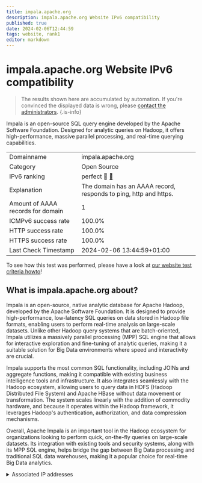 ```yaml
---
title: impala.apache.org
description: impala.apache.org Website IPv6 compatibility
published: true
date: 2024-02-06T12:44:59
tags: website, rank1
editor: markdown
---
```


# impala.apache.org Website IPv6 compatibility

> The results shown here are accumulated by automation. If you're convinced the displayed data is wrong, please [contact the administrators](/howto/chat). 
{.is-info}

Impala is an open-source SQL query engine developed by the Apache Software Foundation. Designed for analytic queries on Hadoop, it offers high-performance, massive parallel processing, and real-time querying capabilities.


|   |   |
| - | - |
| Domainname | impala.apache.org
| Category | Open Source |
| IPv6 ranking | perfect :1st_place_medal: [🔗](/howto/ranking) |
| Explanation | The domain has an AAAA record, responds to ping, http and https. |
| Amount of AAAA records for domain | 1 |
| ICMPv6 success rate | 100.0%|
| HTTP success rate | 100.0% |
| HTTPS success rate | 100.0% |
| Last Check Timestamp | 2024-02-06 13:44:59+01:00 |

To see how this test was performed, please have a look at [our website test criteria howto](/howto/testcriteria/website)!


## What is impala.apache.org about?
Impala is an open-source, native analytic database for Apache Hadoop, developed by the Apache Software Foundation. It is designed to provide high-performance, low-latency SQL queries on data stored in Hadoop file formats, enabling users to perform real-time analysis on large-scale datasets. Unlike other Hadoop query systems that are batch-oriented, Impala utilizes a massively parallel processing (MPP) SQL engine that allows for interactive exploration and fine-tuning of analytic queries, making it a suitable solution for Big Data environments where speed and interactivity are crucial.

Impala supports the most common SQL functionality, including JOINs and aggregate functions, making it compatible with existing business intelligence tools and infrastructure. It also integrates seamlessly with the Hadoop ecosystem, allowing users to query data in HDFS (Hadoop Distributed File System) and Apache HBase without data movement or transformation. The system scales linearly with the addition of commodity hardware, and because it operates within the Hadoop framework, it leverages Hadoop's authentication, authorization, and data compression mechanisms.

Overall, Apache Impala is an important tool in the Hadoop ecosystem for organizations looking to perform quick, on-the-fly queries on large-scale datasets. Its integration with existing tools and security systems, along with its MPP SQL engine, helps bridge the gap between Big Data processing and traditional SQL data warehouses, making it a popular choice for real-time Big Data analytics.



<details>
<summary>Associated IP addresses</summary>

2a04:4e42::644

</details>
